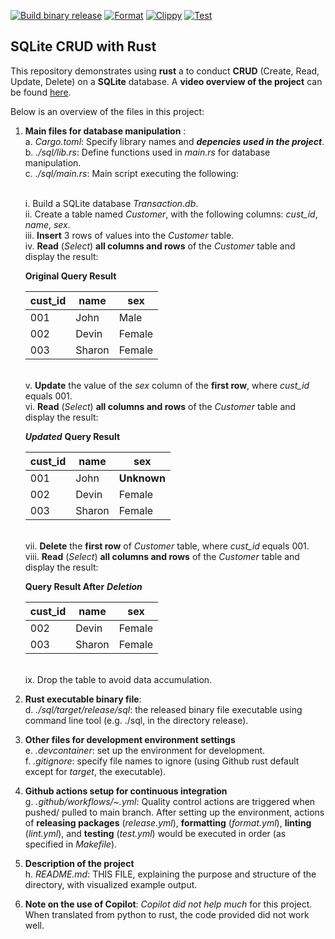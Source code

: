 [![Build binary release](https://github.com/nogibjj/RustSQLCRUD_YCLiu/actions/workflows/release.yml/badge.svg)](https://github.com/nogibjj/RustSQLCRUD_YCLiu/actions/workflows/release.yml)
[![Format](https://github.com/nogibjj/RustSQLCRUD_YCLiu/actions/workflows/format.yml/badge.svg)](https://github.com/nogibjj/RustSQLCRUD_YCLiu/actions/workflows/format.yml)
[![Clippy](https://github.com/nogibjj/RustSQLCRUD_YCLiu/actions/workflows/lint.yml/badge.svg)](https://github.com/nogibjj/RustSQLCRUD_YCLiu/actions/workflows/lint.yml)
[![Test](https://github.com/nogibjj/RustSQLCRUD_YCLiu/actions/workflows/test.yml/badge.svg)](https://github.com/nogibjj/RustSQLCRUD_YCLiu/actions/workflows/test.yml)
## SQLite CRUD with Rust 

This repository demonstrates using **rust** a to conduct **CRUD** (Create, Read, Update, Delete) on a **SQLite** database. A **video overview of the project** can be found [here](https://youtu.be/vxZP4bJgiYs).  

Below is an overview of the files in this project:

1. **Main files for database manipulation** : 
   <br>a. _Cargo.toml_: Specify library names and ***depencies used in the project***.
   <br>b. _./sql/lib.rs_: Define functions used in _main.rs_ for database manipulation.
   <br>c. _./sql/main.rs_: Main script executing the following:
   
      <br>         i. Build a SQLite database _Transaction.db_.
      <br>         ii. Create a table named *Customer*, with the following columns: *cust_id*, *name*, *sex*.
      <br>         iii. **Insert** 3 rows of values into the *Customer* table. 
      <br>         iv. **Read** (*Select*) **all columns and rows** of the *Customer* table and display the result:
   
      **Original Query Result**

      | cust_id | name | sex |
      |---|---|---|
      |001| John | Male |
      |002| Devin | Female |
      |003| Sharon | Female |

      <br>         v. **Update** the value of the *sex* column of the **first row**, where _cust_id_ equals 001.
      <br>         vi. **Read** (*Select*) **all columns and rows** of the *Customer* table and display the result:
   
      ***Updated*** **Query Result**

      | cust_id | name | sex |
      |---|---|---|
      |001| John | **Unknown** |
      |002| Devin | Female |
      |003| Sharon | Female |

      <br>         vii. **Delete** the **first row** of _Customer_ table, where _cust_id_ equals 001.
      <br>         viii. **Read** (*Select*) **all columns and rows** of the *Customer* table and display the result:

      **Query Result After** ***Deletion***

      | cust_id | name | sex |
      |---|---|---|
      |002| Devin | Female |
      |003| Sharon | Female |

      <br>         ix. Drop the table to avoid data accumulation.
   
3. **Rust executable binary file**:
  <br>d. _./sql/target/release/sql_: the released binary file executable using command line tool (e.g. ./sql, in the directory release).

4. **Other files for development environment settings**
  <br>e. _.devcontainer_: set up the environment for development.
  <br>f. _.gitignore_: specify file names to ignore (using Github rust default except for *target*, the executable).

5. **Github actions setup for continuous integration**
  <br>g. _.github/workflows/~.yml_: Quality control actions are triggered when pushed/ pulled to main branch. After setting up the environment, actions of **releasing packages** (_release.yml_), **formatting** (_format.yml_), **linting** (_lint.yml_), and **testing** (_test.yml_) would be executed in order (as specified in _Makefile_). 

5. **Description of the project**
   <br>h. _README.md_: THIS FILE, explaining the purpose and structure of the directory, with visualized example output.

6. **Note on the use of Copilot**: _Copilot did not help much_ for this project. When translated from python to rust, the code provided did not work well.
